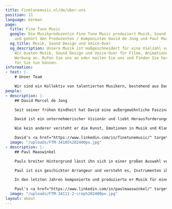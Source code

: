 ```yaml
---
title: Finetunemusic.nl/de/uber-uns
position: 11
language: German
page:
  title: Fine Tune Music
  google: Die Musikproduzentin Fine Tune Music produziert Musik, Sound und Voice-overs
    und gehört den Produzenten / Komponisten David de Jong und Paul Maaswinkel.
  og_title: Musik, Sound Design und Voice-Over
  og_description: Unsere Musik ist maßgeschneidert für eine Vielzahl von Projekten.
    Wir bieten Musik, Sound Design und Voice-Over für Filme, Animationen, Games und
    Werbung an. Rufen Sie uns an oder mailen Sie uns und Finden Sie heraus, was wir
    für Sie tun können.
information:
- text: |-
    # Unser Team

    Wir sind ein Kollektiv von talentierten Musikern, bestehend aus David und Paul, die sowohl Komponisten als auch Musikproduzenten sind und als Team arbeiten. Vielfalt ist in unserer DNA, wie Sie aus unserem Portfolio hören können. Unser Team besteht aus engagierten Profis. Unsere Aufgabe ist es, etwas Einzigartiges zu schaffen, indem wir unser Wissen nutzen, um Ihren Wünschen zu entsprechen.
people:
- description: |-
    ## David Marcel de Jong

    Seit seiner frühen Kindheit hat David eine außergewöhnliche Faszination für Musik und Klang. Neugier ist eine seiner treibenden Kräfte bei der Schaffung einzigartiger Kompositionen, wobei sein Hintergrund als klassischer Pianist von großem Wert ist. Ein scharfes Ohr für Details ist in seiner Musik zu hören, Wie etwa in den reichen, detaillierten Mixen, die er für verschiedene Musikstile produziert.

    David ist ein unternehmerischer Visionär und liebt Herausforderungen, die von großen kommerziellen Projekten bis hin zu experimentellen Kollaborationen mit anderen Künstlern reichen. Als musikalischer Alleskönner setzt er unter Verwendung mehrerer Alter Egos alle Arten von Musik frei: schwere elektronische Musik, düsterer Soul ebenso wie dynamische klassische Musik.

    Wie kein anderer versteht er die Kunst, Emotionen in Musik und Klang zu integrieren. Er nutzt dies effektiv als Kommunikationsinstrument, wenn es darum geht, Identität in Klang umzuwandeln und den Hörer auf eine Reise zu bringen. David arbeitete unter anderem bereits mit Cabaretier Bert Visscher, Club Guy and Roni und der niederländischen Theaterfirma Van Engelenburg Theaterproducties.

    David's <a href="https://www.linkedin.com/in/finetunemusic/" target="_blank">LinkedIn</a>
  image: "/uploads/FTM-34185%202400px.jpg"
- description: |-
    ## Paul Maaswinkel

    Pauls breiter Hintergrund lässt ihn sich in einer großen Auswahl von Stilen heimisch fühlen. Seine Arbeit als Songwriter und Produzent variiert vom Schreiben eingängiger Popsongs bis hin zu bösen, schmutzigen Beats, bei denen immer wieder unterschiedliche Grooves auftreten.

    Paul ist ein geschickter Arrangeur und versteht es, Instrumenten ihren eigenen Raum in orchestralen Filmmusik-Partituren, swingenden Jazz-Harmonien sowie kompakten Songstrukturen zu geben. Er verfeinerte dieses Handwerk und schrieb Vocal-Arrangements, die ihm mehrere internationale Auszeichnungen einbrachten.

    In den letzten Jahren komponierte und produzierte er Musik für eine Vielzahl von Theaterstücken als Inhouse-Komponist für das Theater Young Ones. Hier entwickelte er einen scharfen Sinn dafür, Geschichten durch Musik zu erzählen, so dass der Zuhörer wirklich bewegt wird. Dies spiegelt sich auch in Pauls enthusiastischer Art wider, mit anderen Künstlern innerhalb und außerhalb des Studios zu kommunizieren. Typhoon, Akwasi und The Cool Quest gehören zu den Künstlern, mit denen er bereits zusammengearbeitet hat.

    Paul's <a href="https://www.linkedin.com/in/paulmaaswinkel/" target="_blank">LinkedIn</a>
  image: "/uploads/FTM-34111-2-crop%202400px.jpg"
layout: about
---
```


